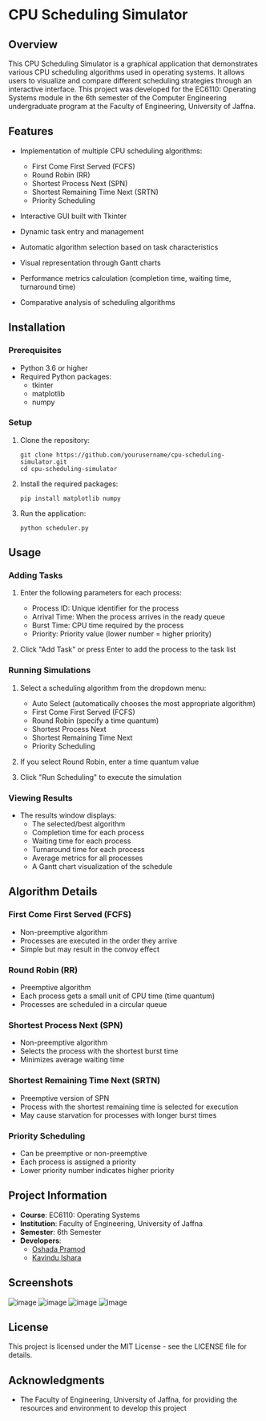 # CPU Scheduling Simulator

## Overview
This CPU Scheduling Simulator is a graphical application that demonstrates various CPU scheduling algorithms used in operating systems. It allows users to visualize and compare different scheduling strategies through an interactive interface. This project was developed for the EC6110: Operating Systems module in the 6th semester of the Computer Engineering undergraduate program at the Faculty of Engineering, University of Jaffna.

## Features
- Implementation of multiple CPU scheduling algorithms:
  - First Come First Served (FCFS)
  - Round Robin (RR)
  - Shortest Process Next (SPN)
  - Shortest Remaining Time Next (SRTN)
  - Priority Scheduling
   
- Interactive GUI built with Tkinter
- Dynamic task entry and management
- Automatic algorithm selection based on task characteristics
- Visual representation through Gantt charts
- Performance metrics calculation (completion time, waiting time, turnaround time)
- Comparative analysis of scheduling algorithms


## Installation

### Prerequisites
- Python 3.6 or higher
- Required Python packages:
  - tkinter
  - matplotlib
  - numpy

### Setup
1. Clone the repository:
   ```
   git clone https://github.com/yourusername/cpu-scheduling-simulator.git
   cd cpu-scheduling-simulator
   ```

2. Install the required packages:
   ```
   pip install matplotlib numpy
   ```

3. Run the application:
   ```
   python scheduler.py
   ```

## Usage

### Adding Tasks
1. Enter the following parameters for each process:
   - Process ID: Unique identifier for the process
   - Arrival Time: When the process arrives in the ready queue
   - Burst Time: CPU time required by the process
   - Priority: Priority value (lower number = higher priority)

2. Click "Add Task" or press Enter to add the process to the task list

### Running Simulations
1. Select a scheduling algorithm from the dropdown menu:
   - Auto Select (automatically chooses the most appropriate algorithm)
   - First Come First Served (FCFS)
   - Round Robin (specify a time quantum)
   - Shortest Process Next
   - Shortest Remaining Time Next
   - Priority Scheduling

2. If you select Round Robin, enter a time quantum value

3. Click "Run Scheduling" to execute the simulation

### Viewing Results
- The results window displays:
  - The selected/best algorithm
  - Completion time for each process
  - Waiting time for each process
  - Turnaround time for each process
  - Average metrics for all processes
  - A Gantt chart visualization of the schedule

## Algorithm Details

### First Come First Served (FCFS)
- Non-preemptive algorithm
- Processes are executed in the order they arrive
- Simple but may result in the convoy effect

### Round Robin (RR)
- Preemptive algorithm
- Each process gets a small unit of CPU time (time quantum)
- Processes are scheduled in a circular queue

### Shortest Process Next (SPN)
- Non-preemptive algorithm
- Selects the process with the shortest burst time
- Minimizes average waiting time

### Shortest Remaining Time Next (SRTN)
- Preemptive version of SPN
- Process with the shortest remaining time is selected for execution
- May cause starvation for processes with longer burst times

### Priority Scheduling
- Can be preemptive or non-preemptive
- Each process is assigned a priority
- Lower priority number indicates higher priority

## Project Information
- **Course**: EC6110: Operating Systems
- **Institution**: Faculty of Engineering, University of Jaffna
- **Semester**: 6th Semester
- **Developers**:
  - [Oshada Pramod](https://github.com/oshadapramod)
  - [Kavindu Ishara](https://github.com/kavinduishara)

## Screenshots
![image](https://github.com/user-attachments/assets/e1c2c1a8-2fc5-4a73-9a03-5fbae84c2487)
![image](https://github.com/user-attachments/assets/cdcf85fb-6540-4aa8-923d-8321ff95ef19)
![image](https://github.com/user-attachments/assets/050d43bc-cbe9-4e35-82c2-f56031cb9aed)
![image](https://github.com/user-attachments/assets/a686c4fb-422a-4741-b905-5b7f791daf71)


## License
This project is licensed under the MIT License - see the LICENSE file for details.

## Acknowledgments
- The Faculty of Engineering, University of Jaffna, for providing the resources and environment to develop this project
